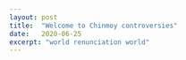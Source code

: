 ```yaml
---
layout: post
title:  "Welcome to Chinmoy controversies"
date:   2020-06-25
excerpt: "world renunciation world"
---
```


